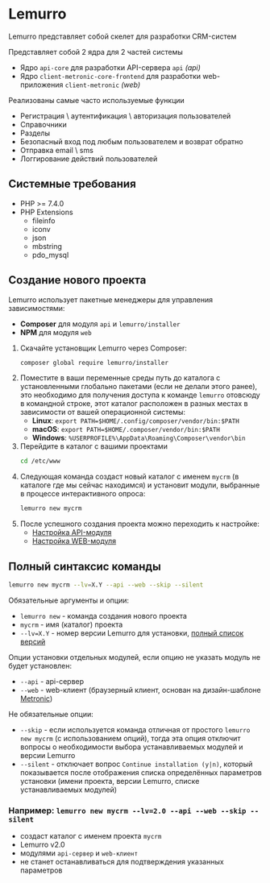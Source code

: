 # Lemurro

Lemurro представляет собой скелет для разработки CRM-систем

Представляет собой 2 ядра для 2 частей системы
- Ядро `api-core` для разработки API-сервера `api` *(api)*
- Ядро `client-metronic-core-frontend` для разработки web-приложения `client-metronic` *(web)*

Реализованы самые часто используемые функции
- Регистрация \ аутентификация \ авторизация пользователей
- Справочники
- Разделы
- Безопасный вход под любым пользователем и возврат обратно
- Отправка email \ sms
- Логгирование действий пользователей

## Системные требования
- PHP >= 7.4.0
- PHP Extensions
  - fileinfo
  - iconv
  - json
  - mbstring
  - pdo_mysql

## Создание нового проекта
Lemurro использует пакетные менеджеры для управления зависимостями:
  - **Composer** для модуля `api` и `lemurro/installer`
  - **NPM** для модуля `web`

1. Скачайте установщик Lemurro через Composer:
    ```bash
    composer global require lemurro/installer
    ```
2. Поместите в ваши переменные среды путь до каталога с установленными глобально пакетами (если не делали этого ранее), это необходимо для получения доступа к команде `lemurro` отовсюду в командной строке, этот каталог расположен в разных местах в зависимости от вашей операционной системы:
    - **Linux**: `export PATH=$HOME/.config/composer/vendor/bin:$PATH`
    - **macOS**: `export PATH=$HOME/.composer/vendor/bin:$PATH`
    - **Windows**: `%USERPROFILE%\AppData\Roaming\Composer\vendor\bin`
3. Перейдите в каталог с вашими проектами
    ```bash
    cd /etc/www
    ```
4. Следующая команда создаст новый каталог с именем `mycrm` (в каталоге где мы сейчас находимся) и установит модули, выбранные в процессе интерактивного опроса:
    ```bash
    lemurro new mycrm
    ```
5. После успешного создания проекта можно переходить к настройке:
    - [Настройка API-модуля](10_API-Сервер_(api)/10_Настройка/10_Настройка.md)
    - [Настройка WEB-модуля](20_Клиент_Metronic_(web)/10_Настройка/10_Настройка.md)

## Полный синтаксис команды
```bash
lemurro new mycrm --lv=X.Y --api --web --skip --silent
```
Обязательные аргументы и опции:
- `lemurro new` - команда создания нового проекта
- `mycrm` - имя (каталог) проекта
- `--lv=X.Y` - номер версии Lemurro для установки, [полный список версий](https://github.com/Lemurro/api/tags)

Опции установки отдельных модулей, если опцию не указать модуль не будет установлен:
- `--api` - api-сервер
- `--web` - web-клиент (браузерный клиент, основан на дизайн-шаблоне [Metronic](https://keenthemes.com/metronic))

Не обязательные опции:
- `--skip` - если используется команда отличная от простого `lemurro new mycrm` (с использованием опций), тогда эта опция отключит вопросы о необходимости выбора устанавливаемых модулей и версии Lemurro
- `--silent` - отключает вопрос `Continue installation (y|n)`, который показывается после отображения списка определённых параметров установки (имени проекта, версии Lemurro, списке устанавливаемых модулей)

### Например: `lemurro new mycrm --lv=2.0 --api --web --skip --silent`
- создаст каталог с именем проекта `mycrm`
- Lemurro v2.0
- модулями `api-сервер` и `web-клиент`
- не станет останавливаться для подтверждения указанных параметров